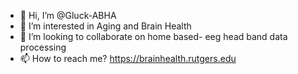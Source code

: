 - 👋 Hi, I’m @Gluck-ABHA
- 👀 I’m interested in Aging and Brain Health
- 💞️ I’m looking to collaborate on home based- eeg head band data processing
- 📫 How to reach me? https://brainhealth.rutgers.edu

<!---
Gluck-ABHA/Gluck-ABHA is a ✨ special ✨ repository because its `README.md` (this file) appears on your GitHub profile.
You can click the Preview link to take a look at your changes.
--->
